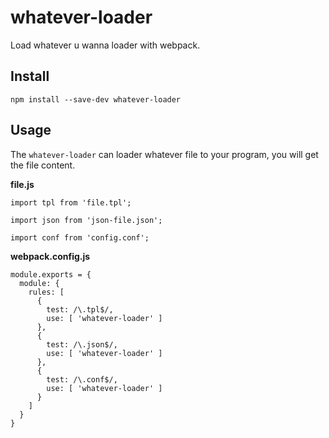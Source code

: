 # whatever-loader
Load whatever u wanna loader with webpack.


## Install
```
npm install --save-dev whatever-loader
```

## Usage

The `whatever-loader` can loader whatever file to your program, you will get the file content.

**file.js**

```
import tpl from 'file.tpl';

import json from 'json-file.json';

import conf from 'config.conf';
```


**webpack.config.js**

```
module.exports = {
  module: {
    rules: [
      {
        test: /\.tpl$/,
        use: [ 'whatever-loader' ]
      },
      {
        test: /\.json$/,
        use: [ 'whatever-loader' ]
      },
      {
        test: /\.conf$/,
        use: [ 'whatever-loader' ]
      }
    ]
  }
}
```